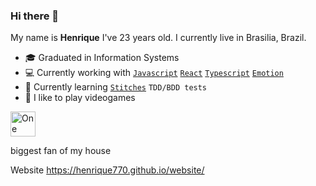 ### Hi there 👋

My name is **Henrique** I've 23 years old. I currently live in Brasilia, Brazil.

- 🎓 Graduated in Information Systems
- 💻 Currently working with [`Javascript`](https://www.javascript.com/) [`React`](https://reactjs.org/) [`Typescript`](https://www.typescriptlang.org/) [`Emotion`](https://emotion.sh/docs/introduction)
- 🌱 Currently learning [`Stitches`](https://stitches.dev/)  `TDD/BDD tests`
- 👾 I like to play videogames

<a href="https://en.wikipedia.org/wiki/One_Piece">
<img height="40" src="https://thequirkyquibbler.com/wp-content/uploads/2015/06/One_Piece_Logo.png"
     alt="One piece" ></a>

biggest fan of my house

Website https://henrique770.github.io/website/


